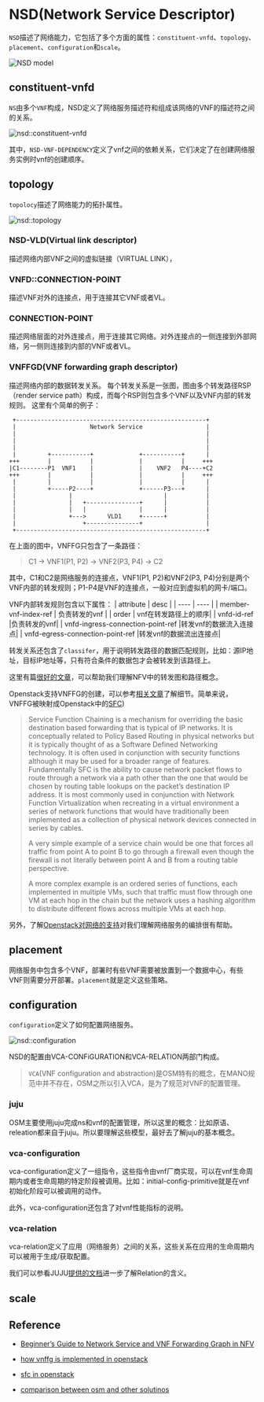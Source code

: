 # NSD(Network Service Descriptor)

`NSD`描述了网络能力，它包括了多个方面的属性：`constituent-vnfd`、`topology`、`placement`、`configuration`和`scale`。

![NSD model](../descriptor/assets/nsd.png)

## constituent-vnfd

`NS`由多个`VNF`构成，NSD定义了网络服务描述符和组成该网络的VNF的描述符之间的关系。

![nsd::constituent-vnfd](../descriptor/assets/constituent-vnfd.png)

其中，`NSD-VNF-DEPENDENCY`定义了vnf之间的依赖关系，它们决定了在创建网络服务实例时vnf的创建顺序。

## topology

`topolocy`描述了网络能力的拓扑属性。

![nsd::topology](../descriptor/assets/topology.png)

### NSD-VLD(Virtual link descriptor)

描述网络内部VNF之间的虚拟链接（VIRTUAL LINK），

### VNFD::CONNECTION-POINT

描述VNF对外的连接点，用于连接其它VNF或者VL。

### CONNECTION-POINT

描述网络层面的对外连接点，用于连接其它网络。对外连接点的一侧连接到外部网络，另一侧则连接到内部的VNF或者VL。

### VNFFGD(VNF forwarding graph descriptor)

描述网络内部的数据转发关系。
每个转发关系是一张图，图由多个转发路径RSP（render service path）构成，而每个RSP则包含多个VNF以及VNF内部的转发规则。
这里有个简单的例子：

```
 +------------------------------------------------------+
 |                     Network Service                  |
 |                                                      |
 |                                                      |
 |                                                      |
 |         +-----------+             +-----------+      |
+++        |           |             |           |     +++
|C1--------P1  VNF1    |             |    VNF2   P4----+C2
+++        |           |             |           |     +++
 |         |           |             |           |      |
 |         +-----P2----+             +------P3---+      |
 |               |                          |           |
 |               |   +---------------+      |           |
 |               |   |               |      |           |
 |               +--->      VLD1     +------+           |
 |                   +---------------+                  |
 +------------------------------------------------------+

```

在上面的图中，VNFFG只包含了一条路径：
> C1 -> VNF1(P1, P2) -> VNF2(P3, P4) -> C2

其中，C1和C2是网络服务的连接点，VNF1(P1, P2)和VNF2(P3, P4)分别是两个VNF内部的转发规则；P1-P4是VNF的连接点，一般对应到虚拟机的网卡/端口。

VNF内部转发规则包含以下属性：
| attribute | desc |
| ---- | ---- |
| member-vnf-index-ref | 负责转发的vnf |
| order | vnf在转发路径上的顺序|
| vnfd-id-ref |负责转发的vnf|
| vnfd-ingress-connection-point-ref |转发vnf的数据流入连接点|
| vnfd-egress-connection-point-ref |转发vnf的数据流出连接点|

转发关系还包含了`classifer`，用于说明转发路径的数据匹配规则，比如：源IP地址，目标IP地址等，只有符合条件的数据包才会被转发到该路径上。

这里有篇[很好的文章]((https://www.telcocloudbridge.com/blog/beginners-guide-to-network-service-and-vnf-forwarding-graph-in-nfv/))，可以帮助我们理解NFV中的转发图和路径概念。

Openstack支持VNFFG的创建，可以参考[相关文章](https://specs.openstack.org/openstack/tacker-specs/specs/newton/tacker-vnffg.html)了解细节。简单来说，
VNFFG被映射成Openstack中的[SFC](https://docs.openstack.org/networking-sfc/ocata/))

> Service Function Chaining is a mechanism for overriding the basic destination based forwarding that is typical of IP networks. It is conceptually related to Policy Based Routing in physical networks but it is typically thought of as a Software Defined Networking technology. It is often used in conjunction with security functions although it may be used for a broader range of features. Fundamentally SFC is the ability to cause network packet flows to route through a network via a path other than the one that would be chosen by routing table lookups on the packet’s destination IP address. It is most commonly used in conjunction with Network Function Virtualization when recreating in a virtual environment a series of network functions that would have traditionally been implemented as a collection of physical network devices connected in series by cables.
> 
> A very simple example of a service chain would be one that forces all traffic from point A to point B to go through a firewall even though the firewall is not literally between point A and B from a routing table perspective.
> 
> A more complex example is an ordered series of functions, each implemented in multiple VMs, such that traffic must flow through one VM at each hop in the chain but the network uses a hashing algorithm to distribute different flows across multiple VMs at each hop.

另外，了解[Openstack对网络的支持](https://docs.openstack.org/newton/networking-guide/intro.html)对我们理解网络服务的编排很有帮助。

## placement

网络服务中包含多个VNF，部署时有些VNF需要被放置到一个数据中心，有些VNF则需要分开部署。`placement`就是定义这些策略。

## configuration

`configuration`定义了如何配置网络服务。

![nsd::configuration](../descriptor/assets/configuration.png)

NSD的配置由VCA-CONFiGURATION和VCA-RELATION两部门构成。
> `VCA`(VNF configuration and abstraction)是OSM特有的概念，在MANO规范中并不存在，OSM之所以引入VCA，是为了规范对VNF的配置管理。

### juju

OSM主要使用juju完成ns和vnf的配置管理，所以这里的概念：比如原语、releation都来自于juju。所以要理解这些模型，最好去了解juju的基本概念。

### vca-configuration

vca-configuration定义了一组指令，这些指令由vnf厂商实现，可以在vnf生命周期内或者生命周期的特定阶段被调用。比如：initial-config-primitive就是在vnf
初始化阶段可以被调用的动作。

此外，vca-configuration还包含了对vnf性能指标的说明。

### vca-relation

vca-relation定义了应用（网络服务）之间的关系，这些关系在应用的生命周期内可以被用于生成/获取配置。

我们可以参看JUJU[提供的文档](https://discourse.juju.is/t/implementing-relations/1051)进一步了解Relation的含义。

## scale

## Reference

* [Beginner’s Guide to Network Service and VNF Forwarding Graph in NFV](https://www.telcocloudbridge.com/blog/beginners-guide-to-network-service-and-vnf-forwarding-graph-in-nfv/)

* [how vnffg is implemented in openstack](https://specs.openstack.org/openstack/tacker-specs/specs/newton/tacker-vnffg.html)
  
* [sfc in openstack](https://docs.openstack.org/newton/networking-guide/config-sfc.html)

* [comparison between osm and other solutinos](https://www.mirantis.com/blog/which-nfv-orchestration-platform-best-review-osm-open-o-cord-cloudify/)
